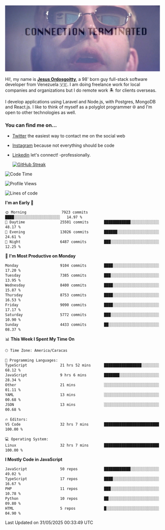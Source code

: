 ![hackers movie reference](./disconnected.jpg)

Hi!, my name is [**Jesus Ordosgoitty**](https://jodaz.dev), a 98' born guy full-stack software developer from Venezuela 🇻🇪. I am doing freelance work for local companies and organizations but I do remote work 🏝️ for clients overseas. 

I develop applications using Laravel and Node.js, with Postgres, MongoDB and React.js. I like to think of myself as a polyglot programmer 🌐 and I'm open to other technologies as well.

### You can find me on...

- [Twitter](https://twitter.com/jodaz_) the easiest way to contact me on the social web
- [Instagram](https://instagram.com/jodaz_) because not everything should be code
- [Linkedin](https://linkedin.com/in/jodaz) let's connect! -professionally.


    [![GitHub Streak](https://streak-stats.demolab.com?user=jodaz&theme=tokyonight)](https://git.io/streak-stats)

<!--START_SECTION:waka-->
![Code Time](http://img.shields.io/badge/Code%20Time-6%2C504%20hrs%2040%20mins-blue)

![Profile Views](http://img.shields.io/badge/Profile%20Views-0-blue)

![Lines of code](https://img.shields.io/badge/From%20Hello%20World%20I%27ve%20Written-84.0%20million%20lines%20of%20code-blue)

**I'm an Early 🐤** 

```text
🌞 Morning                7923 commits        ████░░░░░░░░░░░░░░░░░░░░░   14.97 % 
🌆 Daytime                25501 commits       ████████████░░░░░░░░░░░░░   48.17 % 
🌃 Evening                13026 commits       ██████░░░░░░░░░░░░░░░░░░░   24.61 % 
🌙 Night                  6487 commits        ███░░░░░░░░░░░░░░░░░░░░░░   12.25 % 
```
📅 **I'm Most Productive on Monday** 

```text
Monday                   9104 commits        ████░░░░░░░░░░░░░░░░░░░░░   17.20 % 
Tuesday                  7385 commits        ███░░░░░░░░░░░░░░░░░░░░░░   13.95 % 
Wednesday                8400 commits        ████░░░░░░░░░░░░░░░░░░░░░   15.87 % 
Thursday                 8753 commits        ████░░░░░░░░░░░░░░░░░░░░░   16.53 % 
Friday                   9090 commits        ████░░░░░░░░░░░░░░░░░░░░░   17.17 % 
Saturday                 5772 commits        ███░░░░░░░░░░░░░░░░░░░░░░   10.90 % 
Sunday                   4433 commits        ██░░░░░░░░░░░░░░░░░░░░░░░   08.37 % 
```


📊 **This Week I Spent My Time On** 

```text
🕑︎ Time Zone: America/Caracas

💬 Programming Languages: 
TypeScript               21 hrs 52 mins      █████████████████░░░░░░░░   68.12 % 
JavaScript               9 hrs 6 mins        ███████░░░░░░░░░░░░░░░░░░   28.34 % 
Other                    21 mins             ░░░░░░░░░░░░░░░░░░░░░░░░░   01.11 % 
YAML                     13 mins             ░░░░░░░░░░░░░░░░░░░░░░░░░   00.68 % 
JSON                     13 mins             ░░░░░░░░░░░░░░░░░░░░░░░░░   00.68 % 

🔥 Editors: 
VS Code                  32 hrs 7 mins       █████████████████████████   100.00 % 

💻 Operating System: 
Linux                    32 hrs 7 mins       █████████████████████████   100.00 % 
```

**I Mostly Code in JavaScript** 

```text
JavaScript               50 repos            ████████████░░░░░░░░░░░░░   49.02 % 
TypeScript               17 repos            ████░░░░░░░░░░░░░░░░░░░░░   16.67 % 
PHP                      11 repos            ███░░░░░░░░░░░░░░░░░░░░░░   10.78 % 
Python                   10 repos            ██░░░░░░░░░░░░░░░░░░░░░░░   09.80 % 
HTML                     5 repos             █░░░░░░░░░░░░░░░░░░░░░░░░   04.90 % 
```




 Last Updated on 31/05/2025 00:33:49 UTC
<!--END_SECTION:waka-->
